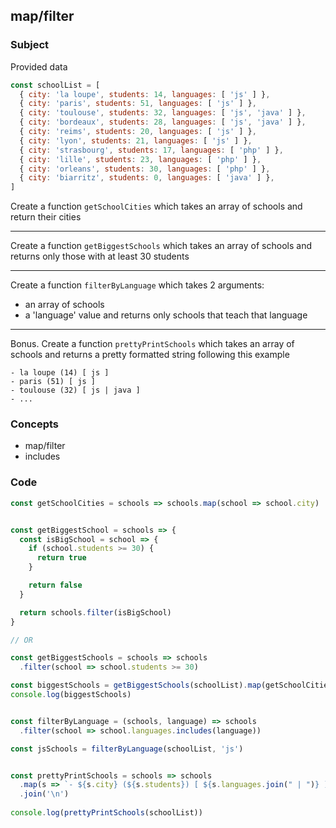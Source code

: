 ## map/filter

### Subject

Provided data
```javascript
const schoolList = [ 
  { city: 'la loupe', students: 14, languages: [ 'js' ] },
  { city: 'paris', students: 51, languages: [ 'js' ] },
  { city: 'toulouse', students: 32, languages: [ 'js', 'java' ] },
  { city: 'bordeaux', students: 28, languages: [ 'js', 'java' ] },
  { city: 'reims', students: 20, languages: [ 'js' ] },
  { city: 'lyon', students: 21, languages: [ 'js' ] },
  { city: 'strasbourg', students: 17, languages: [ 'php' ] },
  { city: 'lille', students: 23, languages: [ 'php' ] },
  { city: 'orleans', students: 30, languages: [ 'php' ] },
  { city: 'biarritz', students: 0, languages: [ 'java' ] },
]
```

Create a function `getSchoolCities` which takes an array of schools and return their cities

---

Create a function `getBiggestSchools` which takes an array of schools and returns only those with at least 30 students

---

Create a function `filterByLanguage` which takes 2 arguments:
  - an array of schools
  - a 'language' value
and returns only schools that teach that language

---

Bonus. Create a function `prettyPrintSchools` which takes an array of schools and returns a pretty formatted string following this example
```
- la loupe (14) [ js ]
- paris (51) [ js ]
- toulouse (32) [ js | java ]
- ...
```

### Concepts
- map/filter
- includes

### Code

```javascript
const getSchoolCities = schools => schools.map(school => school.city)


const getBiggestSchool = schools => {
  const isBigSchool = school => {
    if (school.students >= 30) {
      return true
    }

    return false
  }

  return schools.filter(isBigSchool)
}

// OR

const getBiggestSchools = schools => schools
  .filter(school => school.students >= 30)

const biggestSchools = getBiggestSchools(schoolList).map(getSchoolCities)
console.log(biggestSchools)


const filterByLanguage = (schools, language) => schools
  .filter(school => school.languages.includes(language))

const jsSchools = filterByLanguage(schoolList, 'js')


const prettyPrintSchools = schools => schools
  .map(s => `- ${s.city} (${s.students}) [ ${s.languages.join(" | ")} ]`)
  .join('\n')
  
console.log(prettyPrintSchools(schoolList))
```

